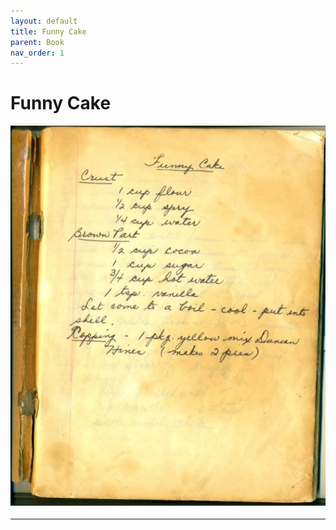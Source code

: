 ```yaml
---
layout: default
title: Funny Cake
parent: Book
nav_order: 1
---
```


# Funny Cake
![Funny Cake](/recipe-images/pages/page-01.jpg)

---
